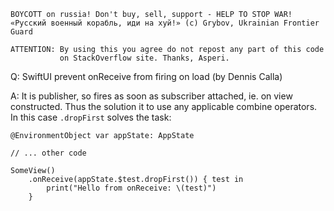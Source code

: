 ```
BOYCOTT on russia! Don't buy, sell, support - HELP TO STOP WAR!
«Русский военный корабль, иди на хуй!» (c) Grybov, Ukrainian Frontier Guard

ATTENTION: By using this you agree do not repost any part of this code
           on StackOverflow site. Thanks, Asperi.
```

Q: SwiftUI prevent onReceive from firing on load (by Dennis Calla)

A: It is publisher, so fires as soon as subscriber attached, ie. on view constructed. Thus the solution it to use any applicable 
combine operators. In this case `.dropFirst` solves the task:
     
    @EnvironmentObject var appState: AppState

    // ... other code

    SomeView()
        .onReceive(appState.$test.dropFirst()) { test in
            print("Hello from onReceive: \(test)")
        }
